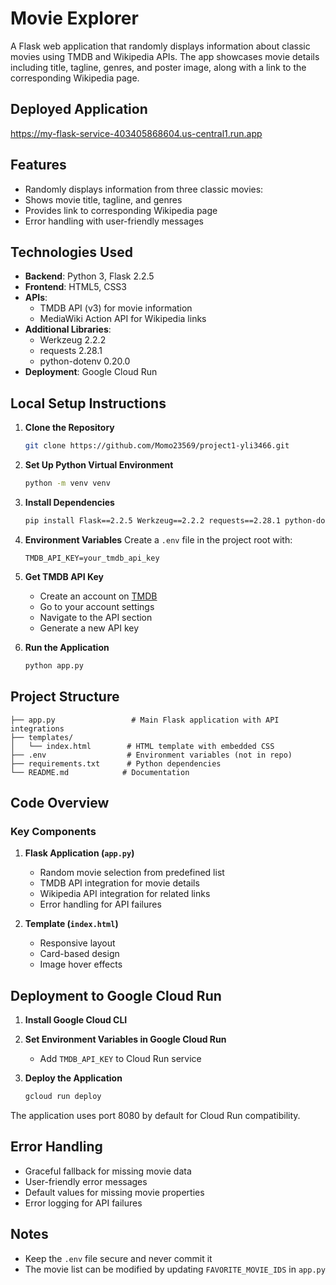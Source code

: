 # Movie Explorer

A Flask web application that randomly displays information about classic movies using TMDB and Wikipedia APIs. The app showcases movie details including title, tagline, genres, and poster image, along with a link to the corresponding Wikipedia page.

## Deployed Application

https://my-flask-service-403405868604.us-central1.run.app

## Features

- Randomly displays information from three classic movies:
- Shows movie title, tagline, and genres
- Provides link to corresponding Wikipedia page
- Error handling with user-friendly messages

## Technologies Used

- **Backend**: Python 3, Flask 2.2.5
- **Frontend**: HTML5, CSS3
- **APIs**: 
  - TMDB API (v3) for movie information
  - MediaWiki Action API for Wikipedia links
- **Additional Libraries**:
  - Werkzeug 2.2.2
  - requests 2.28.1
  - python-dotenv 0.20.0
- **Deployment**: Google Cloud Run

## Local Setup Instructions

1. **Clone the Repository**
   ```bash
   git clone https://github.com/Momo23569/project1-yli3466.git
   ```

2. **Set Up Python Virtual Environment**
   ```bash
   python -m venv venv
   ```

3. **Install Dependencies**
   ```bash
   pip install Flask==2.2.5 Werkzeug==2.2.2 requests==2.28.1 python-dotenv==0.20.0
   ```

4. **Environment Variables**
   Create a `.env` file in the project root with:
   ```
   TMDB_API_KEY=your_tmdb_api_key
   ```

5. **Get TMDB API Key**
   - Create an account on [TMDB](https://www.themoviedb.org/)
   - Go to your account settings
   - Navigate to the API section
   - Generate a new API key

6. **Run the Application**
   ```bash
   python app.py
   ```

## Project Structure

```
├── app.py                 # Main Flask application with API integrations
├── templates/
│   └── index.html        # HTML template with embedded CSS
├── .env                  # Environment variables (not in repo)
├── requirements.txt      # Python dependencies
└── README.md            # Documentation
```

## Code Overview

### Key Components

1. **Flask Application (`app.py`)**
   - Random movie selection from predefined list
   - TMDB API integration for movie details
   - Wikipedia API integration for related links
   - Error handling for API failures

2. **Template (`index.html`)**
   - Responsive layout
   - Card-based design
   - Image hover effects

## Deployment to Google Cloud Run

1. **Install Google Cloud CLI**

2. **Set Environment Variables in Google Cloud Run**
   - Add `TMDB_API_KEY` to Cloud Run service

3. **Deploy the Application**
   ```bash
   gcloud run deploy
   ```

The application uses port 8080 by default for Cloud Run compatibility.


## Error Handling

- Graceful fallback for missing movie data
- User-friendly error messages
- Default values for missing movie properties
- Error logging for API failures


## Notes

- Keep the `.env` file secure and never commit it
- The movie list can be modified by updating `FAVORITE_MOVIE_IDS` in `app.py`
